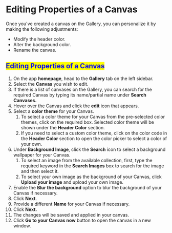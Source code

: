 # Editing Properties of a Canvas

Once you've created a canvas on the Gallery, you can personalize it by making the following adjustments:

* Modify the header color.
* Alter the background color.
* Rename the canvas.

## <mark style="color:blue;">Editing Properties of a Canvas</mark>

1. On the app **homepage**, head to the **Gallery** tab on the left sidebar.
2. Select the **Canvas** you wish to edit.
3. If there is a list of canvases on the Gallery, you can search for the required Canvas by typing its name/partial name under **Search Canvases.**
4. Hover over the Canvas and click the **edit** icon that appears.
5. Select a **color theme** for your Canvas.
   1. To select a color theme for your Canvas from the pre-selected color themes, click on the required box. Selected color theme will be shown under the **Header Color** section.&#x20;
   2. If you need to select a custom color theme, click on the color code in the **Header Color** section to open the color picker to select a color of your own.
6. Under **Background Image**, click the **Search** icon to select a background wallpaper for your Canvas.
   1. To select an image from the available collection, first, type the required keyword in the **Search Images** box to search for the image and then select it.
   2. To select your own image as the background of your Canvas, click **Upload your image** and upload your own image.
7. Enable the **Blur the background** option to blur the background of your Canvas if necessary.
8. Click **Next**.
9. Provide a different **Name** for your Canvas if necessary.
10. Click **Next.**
11. The changes will be saved and applied in your canvas.
12. Click **Go to your Canvas now** button to open the canvas in a new window.
